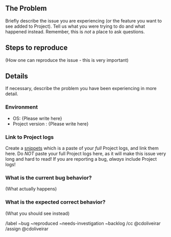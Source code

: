 ## The Problem

Briefly describe the issue you are experiencing (or the feature you want to see added to Project). Tell us what you were trying to do and what happened instead. Remember, this is _not_ a place to ask questions.

## Steps to reproduce

(How one can reproduce the issue - this is very important)

## Details

If necessary, describe the problem you have been experiencing in more detail.

### Environment

* OS: {Please write here}
* Project version : {Please write here}

### Link to Project logs

Create a [snippets](https://gitlab.com/dashboard/snippets) which is a paste of your _full_ Project logs, and link them here. 
Do _NOT_ paste your full Project logs here, as it will make this issue very long and hard to read! 
If you are reporting a bug, _always_ include Project logs!


### What is the current bug behavior?

(What actually happens)


### What is the expected correct behavior?

(What you should see instead)

/label ~bug ~reproduced ~needs-investigation ~backlog
/cc @cdoliveirar
/assign @cdoliveirar
